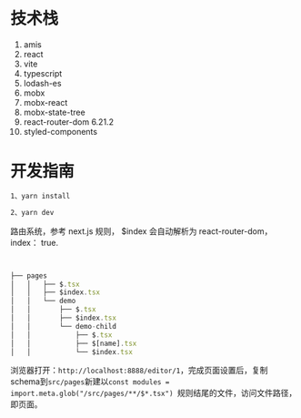 # 技术栈

1. amis
2. react
3. vite
4. typescript
5. lodash-es
6. mobx
7. mobx-react
8. mobx-state-tree
9. react-router-dom 6.21.2
10. styled-components

# 开发指南

```bash
1、yarn install

2、yarn dev

```


路由系统，参考 next.js 规则， $index 会自动解析为 react-router-dom， index： true.

```typescript


├── pages
│   │   ├── $.tsx
│   │   ├── $index.tsx
│   │   └── demo
│   │       ├── $.tsx
│   │       ├── $index.tsx
│   │       └── demo-child
│   │           ├── $.tsx
│   │           ├── $[name].tsx
│   │           └── $index.tsx


```

浏览器打开：`http://localhost:8888/editor/1`，完成页面设置后，复制schema到`src/pages`新建以`const modules = import.meta.glob("/src/pages/**/$*.tsx") `规则结尾的文件，访问文件路径，即页面。





